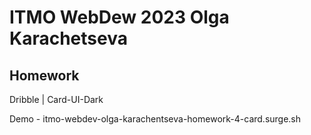 # ITMO WebDew 2023 Olga Karachetseva

## Homework

Dribble | Card-UI-Dark

Demo - itmo-webdev-olga-karachentseva-homework-4-card.surge.sh